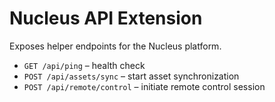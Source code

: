 # Nucleus API Extension

Exposes helper endpoints for the Nucleus platform.

* `GET /api/ping` – health check
* `POST /api/assets/sync` – start asset synchronization
* `POST /api/remote/control` – initiate remote control session
